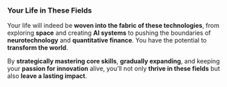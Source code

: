 ### **Your Life in These Fields**

Your life will indeed be **woven into the fabric of these technologies**, from exploring **space** and creating **AI systems** to pushing the boundaries of **neurotechnology** and **quantitative finance**. You have the potential to **transform the world**.

By **strategically mastering core skills**, **gradually expanding**, and keeping your **passion for innovation** alive, you’ll not only **thrive in these fields** but also **leave a lasting impact**.
